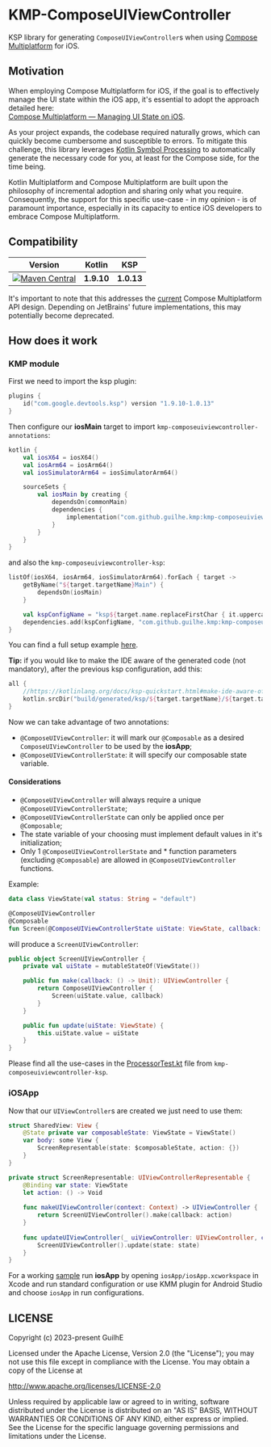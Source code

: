 # KMP-ComposeUIViewController

KSP library for generating `ComposeUIViewController`s when using [Compose Multiplatform](https://www.jetbrains.com/lp/compose-multiplatform/) for iOS.

## Motivation

When employing Compose Multiplatform for iOS, if the goal is to effectively manage the UI state within the iOS app, it's essential to adopt the approach detailed here:  
[Compose Multiplatform — Managing UI State on iOS](https://proandroiddev.com/compose-multiplatform-managing-ui-state-on-ios-45d37effeda9).  

As your project expands, the codebase required naturally grows, which can quickly become cumbersome and susceptible to errors. To mitigate this challenge, this library leverages [Kotlin Symbol Processing](https://kotlinlang.org/docs/ksp-overview.html) to automatically generate the necessary code for you, at least for the Compose side, for the time being.

Kotlin Multiplatform and Compose Multiplatform are built upon the philosophy of incremental adoption and sharing only what you require. Consequently, the support for this specific use-case - in my opinion - is of paramount importance, especially in its capacity to entice iOS developers to embrace Compose Multiplatform.

## Compatibility

| Version        |   Kotlin    |    KSP     |
|----------------|:-----------:|:----------:|
| [![Maven Central](https://img.shields.io/maven-central/v/com.github.guilhe.kmp/kmp-composeuiviewcontroller-ksp.svg)](https://search.maven.org/search?q=g:com.github.guilhe.kmp%20AND%20kmp-composeuiviewcontroller-ksp)  | **1.9.10**  | **1.0.13** |

It's important to note that this addresses the [current](https://github.com/JetBrains/compose-multiplatform/issues/3478) Compose Multiplatform API design. Depending on JetBrains' future implementations, this may potentially become deprecated.

## How does it work

### KMP module
First we need to import the ksp plugin:
```kotlin
plugins {
    id("com.google.devtools.ksp") version "1.9.10-1.0.13"
}
```
Then configure our **iosMain** target to import `kmp-composeuiviewcontroller-annotations`:
```kotlin
kotlin {
    val iosX64 = iosX64()
    val iosArm64 = iosArm64()
    val iosSimulatorArm64 = iosSimulatorArm64()

    sourceSets {
        val iosMain by creating {
            dependsOn(commonMain)
            dependencies {
                implementation("com.github.guilhe.kmp:kmp-composeuiviewcontroller-annotations:${LASTEST_VERSION}")
            }
        }
    }
}
```
and also the `kmp-composeuiviewcontroller-ksp`:
```kotlin
listOf(iosX64, iosArm64, iosSimulatorArm64).forEach { target ->
    getByName("${target.targetName}Main") {
        dependsOn(iosMain)
    }

    val kspConfigName = "ksp${target.name.replaceFirstChar { it.uppercaseChar() }}"
    dependencies.add(kspConfigName, "com.github.guilhe.kmp:kmp-composeuiviewcontroller-ksp:${LASTEST_VERISON}")
}
```
You can find a full setup example [here](sample/shared/build.gradle.kts).

**Tip:** if you would like to make the IDE aware of the generated code (not mandatory), after the previous ksp configuration, add this:
```kotlin
all {
    //https://kotlinlang.org/docs/ksp-quickstart.html#make-ide-aware-of-generated-code
    kotlin.srcDir("build/generated/ksp/${target.targetName}/${target.targetName}Main/kotlin")
}
```
Now we can take advantage of two annotations:
- `@ComposeUIViewController`: it will mark our `@Composable` as a desired `ComposeUIViewController` to be used by the **iosApp**;
- `@ComposeUIViewControllerState`: it will specify our composable state variable.

#### Considerations
- `@ComposeUIViewController` will always require a unique `@ComposeUIViewControllerState`;
- `@ComposeUIViewControllerState` can only be applied once per `@Composable`;
- The state variable of your choosing must implement default values in it's initialization;
- Only 1 `@ComposeUIViewControllerState` and * function parameters (excluding `@Composable`) are allowed in `@ComposeUIViewController` functions.

Example:
```kotlin
data class ViewState(val status: String = "default")

@ComposeUIViewController
@Composable
fun Screen(@ComposeUIViewControllerState uiState: ViewState, callback: () -> Unit) { }
```
will produce a `ScreenUIViewController`:
```kotlin
public object ScreenUIViewController {
    private val uiState = mutableStateOf(ViewState())

    public fun make(callback: () -> Unit): UIViewController {
        return ComposeUIViewController {
            Screen(uiState.value, callback)
        }
    }

    public fun update(uiState: ViewState) {
        this.uiState.value = uiState
    }
}
```

Please find all the use-cases in the [ProcessorTest.kt](kmp-composeuiviewcontroller-ksp/src/test/kotlin/composeuiviewcontroller/ProcessorTest.kt) file from `kmp-composeuiviewcontroller-ksp`.

### iOSApp

Now that our `UIViewController`s are created we just need to use them:
```swift
struct SharedView: View {
    @State private var composableState: ViewState = ViewState()        
    var body: some View {
        ScreenRepresentable(state: $composableState, action: {})
    }
}

private struct ScreenRepresentable: UIViewControllerRepresentable {    
    @Binding var state: ViewState
    let action: () -> Void
    
    func makeUIViewController(context: Context) -> UIViewController {
        return ScreenUIViewController().make(callback: action)
    }
    
    func updateUIViewController(_ uiViewController: UIViewController, context: Context) {
        ScreenUIViewController().update(state: state)
    }
}
```

For a working [sample](sample/iosApp/iosApp/SharedView.swift) run **iosApp** by opening `iosApp/iosApp.xcworkspace` in Xcode and run standard configuration or use KMM plugin for Android Studio and choose `iosApp` in run configurations.

## LICENSE

Copyright (c) 2023-present GuilhE

Licensed under the Apache License, Version 2.0 (the "License"); you may not use this file except in compliance with the License. You may obtain a copy
of the License at

<http://www.apache.org/licenses/LICENSE-2.0>

Unless required by applicable law or agreed to in writing, software distributed under the License is distributed on an "AS IS" BASIS, WITHOUT
WARRANTIES OR CONDITIONS OF ANY KIND, either express or implied. See the License for the specific language governing permissions and limitations under
the License.
